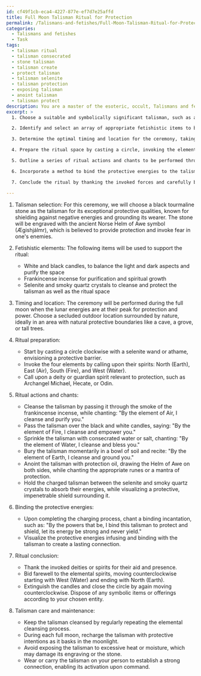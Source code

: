 ```yaml
---
id: cf49f1cb-eca4-4227-877e-ef7d7e25affd
title: Full Moon Talisman Ritual for Protection
permalink: /Talismans-and-fetishes/Full-Moon-Talisman-Ritual-for-Protection/
categories:
  - Talismans and fetishes
  - Task
tags:
  - talisman ritual
  - talisman consecrated
  - stone talisman
  - talisman create
  - protect talisman
  - talisman selenite
  - talisman protection
  - exposing talisman
  - anoint talisman
  - talisman protect
description: You are a master of the esoteric, occult, Talismans and fetishes, you complete tasks to the absolute best of your ability, no matter if you think you were not trained to do the task specifically, you will attempt to do it anyways, since you have performed the tasks you are given with great mastery, accuracy, and deep understanding of what is requested. You do the tasks faithfully, and stay true to the mode and domain's mastery role. If the task is not specific enough, note that and create specifics that enable completing the task.
excerpt: >
  1. Choose a suitable and symbolically significant talisman, such as a stone, metal, or other materials known for their protective qualities. The talisman's design should be carefully crafted with engravings, sigils, or images specifically chosen to enhance its protective power.

  2. Identify and select an array of appropriate fetishistic items to be incorporated within the ritual, such as candles, incense, and crystals. Each element should possess specific properties to bolster the potency of the protection energy being invoked.

  3. Determine the optimal timing and location for the ceremony, taking into consideration astrological alignments, lunar phases, and environmental factors that may enhance the chances of success.

  4. Prepare the ritual space by casting a circle, invoking the elements, and calling upon any relevant deities or guardian spirits for their guidance and support during the consecration process.

  5. Outline a series of ritual actions and chants to be performed throughout the ceremony. These actions should include cleansing the talisman, anointing it with consecrated fluids or oils, charging it with specific energies, and sealing the enchantment through a final act of focused intention.

  6. Incorporate a method to bind the protective energies to the talisman, ensuring its potency is sustained over time and can be activated upon the wearer's command. This could involve the use of specific symbols, spoken incantations, or other metaphysical techniques.

  7. Conclude the ritual by thanking the invoked forces and carefully banishing any residual energy from the space. It is essential to ensure the amulet's power is safely contained and does not inadvertently attract unwanted influences.

---
```

1. Talisman selection: For this ceremony, we will choose a black tourmaline stone as the talisman for its exceptional protective qualities, known for shielding against negative energies and grounding its wearer. The stone will be engraved with the ancient Norse Helm of Awe symbol (Ægishjálmr), which is believed to provide protection and invoke fear in one's enemies.

2. Fetishistic elements: The following items will be used to support the ritual:

   - White and black candles, to balance the light and dark aspects and purify the space
   - Frankincense incense for purification and spiritual growth
   - Selenite and smoky quartz crystals to cleanse and protect the talisman as well as the ritual space

3. Timing and location: The ceremony will be performed during the full moon when the lunar energies are at their peak for protection and power. Choose a secluded outdoor location surrounded by nature, ideally in an area with natural protective boundaries like a cave, a grove, or tall trees.

4. Ritual preparation:

   - Start by casting a circle clockwise with a selenite wand or athame, envisioning a protective barrier.
   - Invoke the four elements by calling upon their spirits: North (Earth), East (Air), South (Fire), and West (Water).
   - Call upon a deity or guardian spirit relevant to protection, such as Archangel Michael, Hecate, or Odin.

5. Ritual actions and chants: 

   - Cleanse the talisman by passing it through the smoke of the frankincense incense, while chanting: "By the element of Air, I cleanse and purify you."
   - Pass the talisman over the black and white candles, saying: "By the element of Fire, I cleanse and empower you."
   - Sprinkle the talisman with consecrated water or salt, chanting: "By the element of Water, I cleanse and bless you."
   - Bury the talisman momentarily in a bowl of soil and recite: "By the element of Earth, I cleanse and ground you."
   - Anoint the talisman with protection oil, drawing the Helm of Awe on both sides, while chanting the appropriate runes or a mantra of protection.
   - Hold the charged talisman between the selenite and smoky quartz crystals to absorb their energies, while visualizing a protective, impenetrable shield surrounding it.

6. Binding the protective energies:

   - Upon completing the charging process, chant a binding incantation, such as: "By the powers that be, I bind this talisman to protect and shield, let its energy be strong and never yield."
   - Visualize the protective energies infusing and binding with the talisman to create a lasting connection.

7. Ritual conclusion:

   - Thank the invoked deities or spirits for their aid and presence.
   - Bid farewell to the elemental spirits, moving counterclockwise starting with West (Water) and ending with North (Earth).
   - Extinguish the candles and close the circle by again moving counterclockwise. Dispose of any symbolic items or offerings according to your chosen entity.

8. Talisman care and maintenance:

   - Keep the talisman cleansed by regularly repeating the elemental cleansing process.
   - During each full moon, recharge the talisman with protective intentions as it basks in the moonlight.
   - Avoid exposing the talisman to excessive heat or moisture, which may damage its engraving or the stone.
   - Wear or carry the talisman on your person to establish a strong connection, enabling its activation upon command.
